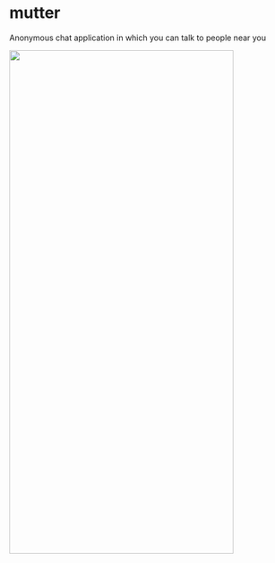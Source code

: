 # mutter
Anonymous chat application in which you can talk to people near you 



<img src="[https://your-image-url.type](https://github.com/anandhu-here/mutter/assets/67233744/07313a15-af2c-4954-8602-8488fa8ab243)https://github.com/anandhu-here/mutter/assets/67233744/07313a15-af2c-4954-8602-8488fa8ab243" width="400" height="900">


